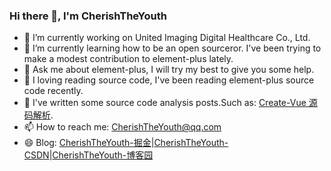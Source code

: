 ### Hi there 👋, I'm CherishTheYouth


- 🔭 I’m currently working on United Imaging Digital Healthcare Co., Ltd.
- 🌱 I’m currently learning how to be an open sourceror. I've been trying to make a modest contribution to element-plus lately.
- 💬 Ask me about element-plus, I will try my best to give you some help.
- 🐬 I loving reading source code, I've been reading element-plus source code recently.
- 🐋 I've written some source code analysis posts.Such as: [Create-Vue 源码解析](https://juejin.cn/column/7276696116905377844).
- 📫 How to reach me: CherishTheYouth@qq.com
- 😄 Blog: [CherishTheYouth-掘金](https://juejin.cn/user/4248168662043367)|[CherishTheYouth-CSDN](https://blog.csdn.net/CherishTheYouth)|[CherishTheYouth-博客园](https://www.cnblogs.com/CherishTheYouth/)

